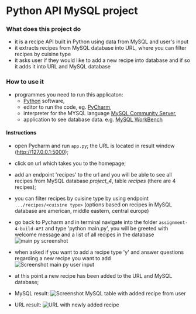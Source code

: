 # Python API MySQL project

### What does this project do
- it is a recipe API built in Python using data from MySQL and user's input
- it extracts recipes from MySQL database into URL, where you can filter recipes by cuisine type
- it asks user if they would like to add a new recipe into database and if so it adds it into URL and MySQL database

### How to use it
- programmes you need to run this applicaton:
  - [Python](https://www.python.org/downloads/) software,
  - editor to run the code, eg. [PyCharm](https://www.jetbrains.com/pycharm/download/?section=windows),
  - interpreter for the MYSQL language [MySQL Community Server](https://dev.mysql.com/downloads/file/?id=526336),
  - application to see database data. e.g. [MySQL WorkBench](https://downloads.mysql.com/archives/workbench/)

 #### Instructions

- open Pycharm and run `app.py`; the URL is located in result window (http://127.0.0.1:5000);
- click on url which takes you to the homepage;
- add an endpoint 'recipes' to the url and you will be able to see all recipes from MySQL database *project_4*, table *recipes* (there are 4 recipes);
- you can filter recipes by cuisine type by using endpoint `.../recipes/<cuisine type>` (options based on recipes in MySQL database are american, middle eastern, central europe)
- go back to Pycharm and in terminal navigate into the folder `assignment-4-build-API` and type 'python main.py', you will be greeted with welcome message and a list of all recipes in the database
  ![main py screenshot](https://github.com/maycuch/CFG-Assignments/assets/104008913/e764091c-0ba8-4ad4-97dd-4dabec50a0a5)

- when asked if you want to add a recipe type 'y' and answer questions regarding a new recipe you want to add
  ![Screenshot main py user input](https://github.com/maycuch/CFG-Assignments/assets/104008913/c0bbca9e-65be-4b3c-bc39-c8988a7193e5)

- at this point a new recipe has been added to the URL and MySQL database; 
- MySQL result:
 ![Screenshot MySQL table with added recipe from user](https://github.com/maycuch/CFG-Assignments/assets/104008913/45891de7-8015-4bfd-b696-71aab7015de9)

- URL result:
![URL with newly added recipe](https://github.com/maycuch/CFG-Assignments/assets/104008913/c14243d2-ca79-4295-9662-0d7f5bc7095b)

